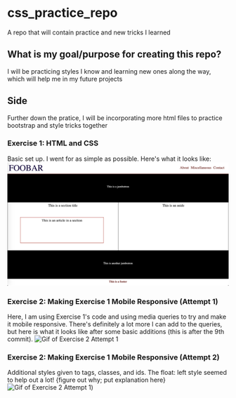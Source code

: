 # css_practice_repo
A repo that will contain practice and new tricks I learned
## What is my goal/purpose for creating this repo?
I will be practicing styles I know and learning new ones along the way, which will help me in my future projects
## Side
Further down the pratice, I will be incorporating more html files to practice bootstrap and style tricks together

### Exercise 1: HTML and CSS
Basic set up. I went for as simple as possible. Here's what it looks like:
![Picture of my CSS exercise 1](./images/cssExercise1.png)

### Exercise 2: Making Exercise 1 Mobile Responsive (Attempt 1)
Here, I am using Exercise 1's code and using media queries to try and make it mobile responsive. There's definitely a lot more I can add to the queries, but here is what it looks like after some basic additions (this is after the 9th commit).
![Gif of Exercise 2 Attempt 1](https://media.giphy.com/media/KFVcPZqfw0gzmCewNI/giphy.gif)
### Exercise 2: Making Exercise 1 Mobile Responsive (Attempt 2)
Additional styles given to tags, classes, and ids. The float: left style seemed to help out a lot! {figure out why; put explanation here}
![Gif of Exercise 2 Attempt 1](https://media.giphy.com/media/KFVcPZqfw0gzmCewNI/giphy.gif))